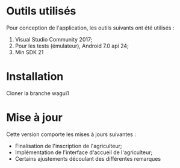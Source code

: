 # Outils utilisés

Pour conception de l'application, les outils suivants ont été utilisés :
1.  Visual Studio Community 2017;
2. Pour les tests (émulateur), Android 7.0 api 24;
3. Min SDK 21


# Installation

Cloner la branche wagui1


# Mise à jour
Cette version comporte les mises à jours suivantes :
- Finalisation de l'inscription de l'agriculteur;
- Implémentation de l'interface d'accueil de l'agriculteur;
- Certains ajustements découlant des différentes remarques
